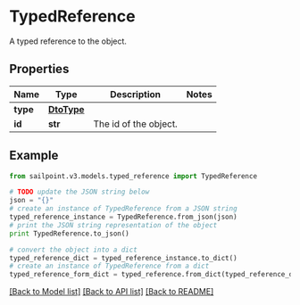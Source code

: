 # TypedReference

A typed reference to the object. 

## Properties
Name | Type | Description | Notes
------------ | ------------- | ------------- | -------------
**type** | [**DtoType**](DtoType.md) |  | 
**id** | **str** | The id of the object.  | 

## Example

```python
from sailpoint.v3.models.typed_reference import TypedReference

# TODO update the JSON string below
json = "{}"
# create an instance of TypedReference from a JSON string
typed_reference_instance = TypedReference.from_json(json)
# print the JSON string representation of the object
print TypedReference.to_json()

# convert the object into a dict
typed_reference_dict = typed_reference_instance.to_dict()
# create an instance of TypedReference from a dict
typed_reference_form_dict = typed_reference.from_dict(typed_reference_dict)
```
[[Back to Model list]](../README.md#documentation-for-models) [[Back to API list]](../README.md#documentation-for-api-endpoints) [[Back to README]](../README.md)


